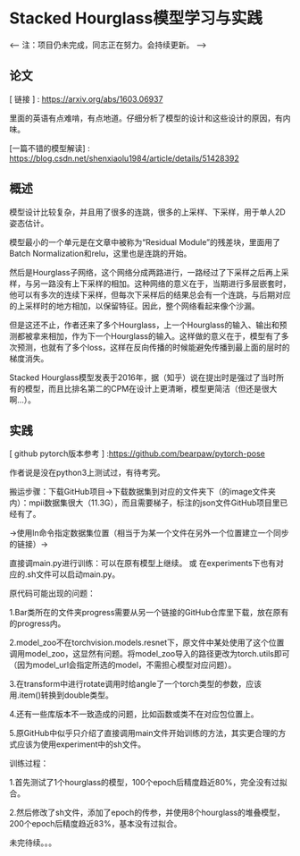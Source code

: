 # Stacked Hourglass模型学习与实践
<-- 注：项目仍未完成，同志正在努力。会持续更新。 -->
## 论文
[ 链接 ] : https://arxiv.org/abs/1603.06937

里面的英语有点难啃，有点地道。仔细分析了模型的设计和这些设计的原因，有内味。

[一篇不错的模型解读] : https://blog.csdn.net/shenxiaolu1984/article/details/51428392
## 概述
模型设计比较复杂，并且用了很多的连跳，很多的上采样、下采样，用于单人2D姿态估计。

模型最小的一个单元是在文章中被称为“Residual Module”的残差块，里面用了Batch Normalization和relu，这里也是连跳的开始。

然后是Hourglass子网络，这个网络分成两路进行，一路经过了下采样之后再上采样，与另一路没有上下采样的相加。这种网络的意义在于，当期进行多层嵌套时，他可以有多次的连续下采样，但每次下采样后的结果总会有一个连跳，与后期对应的上采样时的地方相加，以保留特征。因此，整个网络看起来像个沙漏。

但是这还不止，作者还来了多个Hourglass，上一个Hourglass的输入、输出和预测都被拿来相加，作为下一个Hourglass的输入。这样做的意义在于，模型有了多次预测，也就有了多个loss，这样在反向传播的时候能避免传播到最上面的层时的梯度消失。

Stacked Hourglass模型发表于2016年，据（知乎）说在提出时是强过了当时所有的模型，而且比排名第二的CPM在设计上更清晰，模型更简洁（但还是很大啊...）。
## 实践
[ github pytorch版本参考 ] :https://github.com/bearpaw/pytorch-pose

作者说是没在python3上测试过，有待考究。

搬运步骤：下载GitHub项目->下载数据集到对应的文件夹下（的image文件夹内）：mpii数据集很大（11.3G），而且需要梯子，标注的json文件GitHub项目里已经有了。

->使用ln命令指定数据集位置（相当于为某一个文件在另外一个位置建立一个同步的链接）->

直接调main.py进行训练：可以在原有模型上继续。 或 在experiments下也有对应的.sh文件可以启动main.py。

原代码可能出现的问题：

1.Bar类所在的文件夹progress需要从另一个链接的GitHub仓库里下载，放在原有的progress内。

2.model_zoo不在torchvision.models.resnet下，原文件中某处使用了这个位置调用model_zoo，这显然有问题。将model_zoo导入的路径更改为torch.utils即可（因为model_url会指定所选的model，不需担心模型对应问题）。

3.在transform中进行rotate调用时给angle了一个torch类型的参数，应该用.item()转换到double类型。

4.还有一些库版本不一致造成的问题，比如函数或类不在对应包位置上。

5.原GitHub中似乎只介绍了直接调用main文件开始训练的方法，其实更合理的方式应该为使用experiment中的sh文件。

训练过程：

1.首先测试了1个hourglass的模型，100个epoch后精度趋近80%，完全没有过拟合。

2.然后修改了sh文件，添加了epoch的传参，并使用8个hourglass的堆叠模型，200个epoch后精度趋近83%，基本没有过拟合。

未完待续。。。
